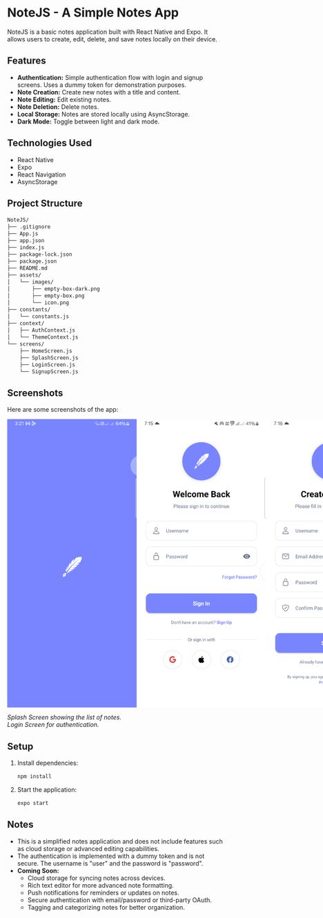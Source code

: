 # NoteJS - A Simple Notes App

NoteJS is a basic notes application built with React Native and Expo. It allows users to create, edit, delete, and save notes locally on their device.

## Features

*   **Authentication:** Simple authentication flow with login and signup screens. Uses a dummy token for demonstration purposes.
*   **Note Creation:** Create new notes with a title and content.
*   **Note Editing:** Edit existing notes.
*   **Note Deletion:** Delete notes.
*   **Local Storage:** Notes are stored locally using AsyncStorage.
*   **Dark Mode:** Toggle between light and dark mode.

## Technologies Used

*   React Native
*   Expo
*   React Navigation
*   AsyncStorage

## Project Structure

```
NoteJS/
├── .gitignore
├── App.js
├── app.json
├── index.js
├── package-lock.json
├── package.json
├── README.md
├── assets/
│   └── images/
│       ├── empty-box-dark.png
│       ├── empty-box.png
│       └── icon.png
├── constants/
│   └── constants.js
├── context/
│   ├── AuthContext.js
│   └── ThemeContext.js
└── screens/
    ├── HomeScreen.js
    ├── SplashScreen.js
    ├── LoginScreen.js
    └── SignupScreen.js

```



## Screenshots

Here are some screenshots of the app:

<div style="display: flex; justify-content: space-around;">
  <img src="assets/images/apps/SplashScreen.png" width="300" />
  <img src="assets/images/apps/LoginScreen.png" width="300" />
  <img src="assets/images/apps/SignUpScreen.png" width="300" />
  <img src="assets/images/apps/ForgetPasswordScreen.png" width="300" />
</div>

*Splash Screen showing the list of notes.*  
*Login Screen for authentication.*
## Setup

1.  Install dependencies:

    ```bash
    npm install
    ```

2.  Start the application:

    ```bash
    expo start
    ```

## Notes

*   This is a simplified notes application and does not include features such as cloud storage or advanced editing capabilities.
*   The authentication is implemented with a dummy token and is not secure. The username is "user" and the password is "password".
*   **Coming Soon:**
    * Cloud storage for syncing notes across devices.
    * Rich text editor for more advanced note formatting.
    * Push notifications for reminders or updates on notes.
    * Secure authentication with email/password or third-party OAuth.
    * Tagging and categorizing notes for better organization.
